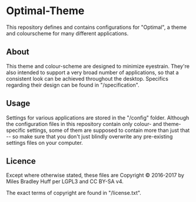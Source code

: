 <!----------------------------------------------------------------------------->
# Optimal-Theme

This repository defines and contains configurations for "Optimal", a theme and
colourscheme for many different applications.

<!----------------------------------------------------------------------------->
## About

This theme and colour-scheme are designed to minimize eyestrain.  They're also
intended to support a very broad number of applications, so that a consistent
look can be achieved throughout the desktop.  Specifics regarding their design
can be found in "/specification".

<!----------------------------------------------------------------------------->
## Usage

Settings for various applications are stored in the "/config" folder.  Although
the configuration files in this repository contain only colour- and theme-
specific settings, some of them are supposed to contain more than just that --
so make sure that you don't just blindly overwrite any pre-existing settings
files on your computer.

<!----------------------------------------------------------------------------->
## Licence

Except where otherwise stated, these files are Copyright © 2016-2017 by Miles
Bradley Huff per LGPL3 and CC BY-SA v4.

The exact terms of copyright are found in "/license.txt".
